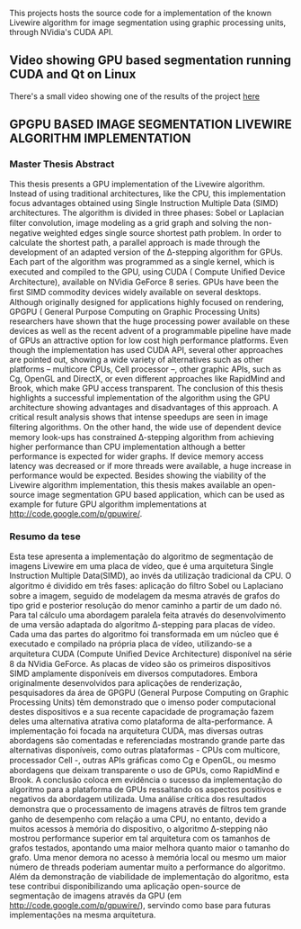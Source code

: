 This projects hosts the source code for a implementation of the known Livewire algorithm for image segmentation using graphic processing units, through NVidia's CUDA API.

## Video showing GPU based segmentation running CUDA and Qt on Linux ##

There's a small video showing one of the results of the project [here](http://www.youtube.com/watch?v=eH_Jojw9NWw)

## GPGPU BASED IMAGE SEGMENTATION LIVEWIRE ALGORITHM IMPLEMENTATION ##


### Master Thesis Abstract ###

This thesis presents a GPU implementation of the Livewire algorithm. Instead of using traditional architectures, like the CPU, this implementation focus advantages obtained using Single Instruction Multiple Data (SIMD) architectures. The algorithm is divided in three phases: Sobel or Laplacian ﬁlter convolution, image modeling as a grid graph and solving the non-negative weighted edges single source shortest path problem. In order to calculate the shortest path, a parallel approach is made through the development of an adapted version of the ∆-stepping algorithm for GPUs. Each part of the algorithm was programmed as a single kernel, which is executed and compiled to the GPU, using CUDA ( Compute Uniﬁed Device Architecture), available on NVidia GeForce 8 series. GPUs have been the ﬁrst SIMD commodity devices widely available on several desktops. Although originally designed for applications highly focused on rendering, GPGPU ( General Purpose Computing on Graphic Processing Units) researchers have shown that the huge processing power available on these devices as well as the recent advent of a programmable pipeline have made of GPUs an attractive option for low cost high performance platforms. Even though the implementation has used CUDA API, several other approaches are pointed out, showing a wide variety of alternatives such as other platforms – multicore CPUs, Cell processor –, other graphic APIs, such as Cg, OpenGL and DirectX, or even
different approaches like RapidMind and Brook, which make GPU access transparent. The conclusion of this thesis highlights a successful implementation of the algorithm using the GPU architecture showing advantages and disadvantages of this approach. A critical result analysis shows that intense speedups are seen in image ﬁltering algorithms. On the other hand, the wide use of dependent device memory look-ups has constrained ∆-stepping
algorithm from achieving higher performance than CPU implementation although a better performance is expected for wider graphs. If device memory access latency was decreased or if more threads were available, a huge increase in performance would be expected. Besides showing the viability of the Livewire algorithm implementation, this thesis makes available an open-source image segmentation GPU based application, which can be used as example for future GPU algorithm implementations at http://code.google.com/p/gpuwire/.

### Resumo da tese ###

Esta tese apresenta a implementação do algoritmo de segmentação de imagens Livewire em uma placa de vídeo, que é uma arquitetura Single Instruction Multiple Data(SIMD), ao invés da utilização tradicional da CPU. O algoritmo é dividido em três fases: aplicação do ﬁltro Sobel ou Laplaciano sobre a imagem, seguido de modelagem da mesma através de grafos do tipo grid e posterior resolução do menor caminho a partir de um dado nó. Para tal cálculo uma abordagem paralela feita através do desenvolvimento de uma versão adaptada do algoritmo ∆-stepping para placas de vídeo. Cada uma das partes
do algoritmo foi transformada em um núcleo que é executado e compilado na própria placa de vídeo, utilizando-se a arquitetura CUDA (Compute Uniﬁed Device Architecture) disponível na série 8 da NVidia GeForce. As placas de vídeo são os primeiros dispositivos SIMD amplamente disponíveis em diversos computadores. Embora originalmente desenvolvidos para aplicações de renderização, pesquisadores da área de GPGPU (General Purpose Computing on Graphic Processing Units) têm demonstrado que o imenso poder computacional destes dispositivos e a sua recente capacidade de programação fazem deles
uma alternativa atrativa como plataforma de alta-performance. A implementação foi focada na arquitetura CUDA, mas diversas outras abordagens são comentadas e referenciadas mostrando grande parte das alternativas disponíveis, como outras plataformas - CPUs com multicore, processador Cell -, outras APIs gráﬁcas como Cg e OpenGL, ou mesmo abordagens que deixam transparente o uso de GPUs, como RapidMind e Brook. A conclusão coloca em evidência o sucesso da implementação do algoritmo para a plataforma de GPUs ressaltando os aspectos positivos e negativos da abordagem utilizada. Uma análise crítica dos resultados demonstra que o processamento de imagens através de ﬁltros tem grande ganho de desempenho com relação a uma CPU, no entanto, devido a muitos acessos à memória do dispositivo, o algoritmo ∆-stepping não mostrou performance superior em tal arquitetura com os tamanhos de grafos testados, apontando uma maior melhora quanto maior o tamanho do grafo. Uma menor demora no acesso à memória local ou mesmo um maior número de threads poderiam aumentar muito a performance do algoritmo. Além da demonstração de viabilidade de implementação do algoritmo, esta tese
contribui disponibilizando uma aplicação open-source de segmentação de imagens através da GPU (em http://code.google.com/p/gpuwire/), servindo como base para futuras implementações na mesma arquitetura.